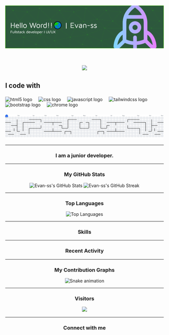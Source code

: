 ![Evan-ss](github-header-banner.png)

<h1 align="center">
  <img src="https://readme-typing-svg.herokuapp.com/?
      font=Righteou&size=36&center=true&vCenter=true&width=500$height=70&duration=4500lines=Hai+There!+👋;+How+do+you+do?;+I'm+Evan-ss!+👋  ">
</h1>

<!--
**Evan-ss/Evan-ss** is a ✨ _special_ ✨ repository because its `README.md` (this file) appears on your GitHub profile.

Here are some ideas to get you started:

- 🔭 I’m currently working on ...
- 🌱 I’m currently learning ...
- 👯 I’m looking to collaborate on ...
- 🤔 I’m looking for help with ...
- 💬 Ask me about ...
- 📫 How to reach me: ...
- 😄 Pronouns: ...
- ⚡ Fun fact: ...
-->
<h2 align="left">I code with</h2>

###

<div align="left">
  <img src="https://cdn.jsdelivr.net/gh/devicons/devicon/icons/html5/html5-original.svg" height="40" alt="html5 logo"  />
  <img width="12" />
  <img src="https://cdn.jsdelivr.net/gh/devicons/devicon/icons/css3/css3-original.svg" height="40" alt="css logo"  />
  <img width="12" />
  <img src="https://cdn.jsdelivr.net/gh/devicons/devicon/icons/javascript/javascript-original.svg" height="40" alt="javascript logo"  />
  <img width="12" />
  <img src="https://cdn.jsdelivr.net/gh/devicons/devicon/icons/tailwindcss/tailwindcss-original-wordmark.svg" height="40" alt="tailwindcss logo"  />
  <img width="12" />
  <img src="https://cdn.jsdelivr.net/gh/devicons/devicon/icons/bootstrap/bootstrap-original.svg" height="40" alt="bootstrap logo"  />
  <img width="12" />
  <img src="https://cdn.jsdelivr.net/gh/devicons/devicon/icons/chrome/chrome-original.svg" height="40" alt="chrome logo"  />
</div>

###

<picture>
  <source media="(prefers-color-scheme: dark)" srcset="https://raw.githubusercontent.com/Evan-ss/Evan-ss/output/pacman-contribution-graph-dark.svg">
  <source media="(prefers-color-scheme: light)" srcset="https://raw.githubusercontent.com/Evan-ss/Evan-ss/output/pacman-contribution-graph.svg">
  <img alt="pacman contribution graph" src="https://raw.githubusercontent.com/Evan-ss/Evan-ss/output/pacman-contribution-graph.svg">
</picture>

---

<h3 align="center">I am a junior developer.</h3>

---

<h3 align="center">My GitHub Stats</h3>

<p align="center">
  <img src="https://github-readme-stats.vercel.app/api?username=Evan-ss&show_icons=true&theme=radical" alt="Evan-ss's GitHub Stats" />
  <img src="https://github-readme-streak-stats.herokuapp.com/?user=Evan-ss&theme=radical" alt="Evan-ss's GitHub Streak" />
</p>

---

<h3 align="center">Top Languages</h3>

<p align="center">
  <img src="https://github-readme-stats.vercel.app/api/top-langs/?username=Evan-ss&layout=compact&theme=radical" alt="Top Languages" />
</p>

---

<h3 align="center">Skills</h3>

<p align="center">
  <!-- Tambahkan badge keterampilan Anda di sini -->
  <!-- Contoh: -->
  <!-- <img src="https://img.shields.io/badge/JavaScript-F7DF1E?style=for-the-badge&logo=javascript&logoColor=black" /> -->
  <!-- <img src="https://img.shields.io/badge/Python-3776AB?style=for-the-badge&logo=python&logoColor=white" /> -->
  <!-- <img src="https://img.shields.io/badge/React-61DAFB?style=for-the-badge&logo=react&logoColor=black" /> -->
</p>

---

<h3 align="center">Recent Activity</h3>

<p align="center">
  <!-- Bagian ini biasanya memerlukan GitHub Action terpisah untuk memperbarui secara otomatis. -->
  <!-- Contoh: -->
  <!-- <img src="https://github-readme-activity-graph.vercel.app/graph?username=Evan-ss&theme=github" /> -->
</p>

---

<h3 align="center">My Contribution Graphs</h3>

<p align="center">
  <img src="https://raw.githubusercontent.com/Evan-ss/Evan-ss/output/snake.svg" alt="Snake animation" />
</p>

---

<h3 align="center">Visitors</h3>

<p align="center">
  <img src="https://visitor-badge.laobi.icu/badge?page_id=Evan-ss.Evan-ss&left_color=blue&right_color=black"  />
</p>

---

<h3 align="center">Connect with me</h3>

<p align="center">
  <!-- Tambahkan ikon/tautan media sosial di sini -->
  <!-- Contoh: <a href="https://linkedin.com/in/yourprofile"><img src="https://img.shields.io/badge/LinkedIn-0077B5?style=for-the-badge&logo=linkedin&logoColor=white" /></a> -->
</p>
